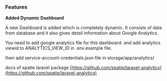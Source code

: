### Features

**Added  Dynamic Dashboard**

A new Dashboard is added which is completely dynamic. It consists of data from database and it also gives detail information about Google Analytics.

You need to add google analytics file for this dashboard. and add analytics viewid to ANALYTICS\_VIEW\_ID in .env.example file.

then add service-account-credentials.json file in storage/app/analytics/

docs of spatie laravel package [https://github.com/spatie/laravel-analytics](https://github.com/spatie/laravel-analytics)

